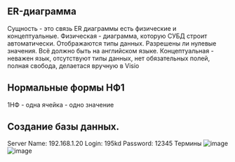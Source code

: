 ## ER-диаграмма
Сущность - это связь
ER диаграммы есть физические и концептуальные. Физическая - диаграмма, которую СУБД строит автоматически. Отображаются типы данных. Разрешены ли нулевые значения. Всё должно быть на английском языке.
Концептуальная - неважен язык, отсутствуют типы данных, нет обязательных полей, полная свобода, делаетася вручную в Visio
## Нормальные формы НФ1
1НФ - одна ячейка - одно значение 
## Создание базы данных.
Server Name: 192.168.1.20
Login: 195kd
Password: 12345
Термины
![image](https://user-images.githubusercontent.com/90379312/189851266-8a79e436-f5d1-4e8e-85ae-34e1d4e83f97.png)
![image](https://user-images.githubusercontent.com/90379312/189851745-bcd3d562-408f-4740-a773-4e65b8eb07f5.png)



